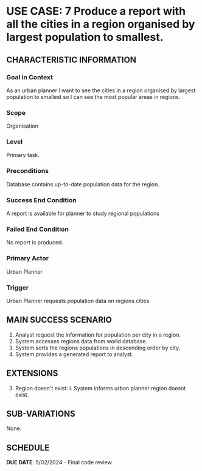 # USE CASE: 7 Produce a report with all the cities in a region organised by largest population to smallest.

## CHARACTERISTIC INFORMATION

### Goal in Context

As an urban planner I want to see the cities in a region organised by largest population to smallest so I can see the most popular areas in regions.

### Scope

Organisation

### Level

Primary task.

### Preconditions

Database contains up-to-date population data for the region.

### Success End Condition

A report is available for planner to study regional populations

### Failed End Condition

No report is produced.

### Primary Actor

Urban Planner

### Trigger

Urban Planner requests population data on regions cities

## MAIN SUCCESS SCENARIO

1. Analyst request the information for population per city in a region.
2. System accesses regions data from world database.
3. System sorts the regions populations in descending order by city.
4. System provides a generated report to analyst.

## EXTENSIONS

3. Region doesn't exist:
   i. System informs urban planner region doesnt exist.

## SUB-VARIATIONS

None.

## SCHEDULE

**DUE DATE**: 5/02/2024 - Final code review
